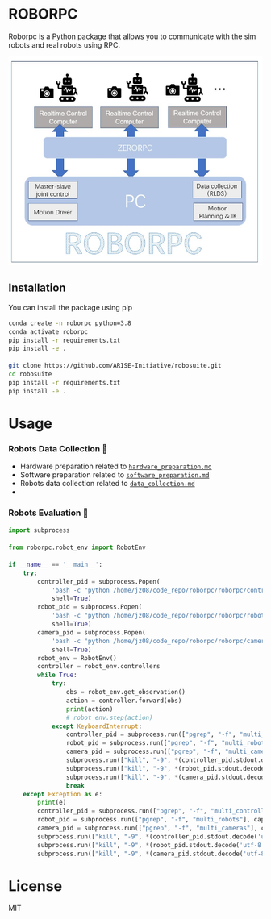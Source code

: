 
# ROBORPC
Roborpc is a Python package that allows you to communicate with the sim robots and real robots using RPC.

![Multi-Modality](roborpc.jpg)


## Installation

You can install the package using pip

```bash
conda create -n roborpc python=3.8
conda activate roborpc
pip install -r requirements.txt
pip install -e .

git clone https://github.com/ARISE-Initiative/robosuite.git
cd robosuite
pip install -r requirements.txt
pip install -e .


```

# Usage

### Robots Data Collection 🧹

-  Hardware preparation related to [`hardware_preparation.md`](https://github.com/WangYong-999/roborpc/blob/main/docs/hardware_preparation.md)
-  Software preparation related to [`software_preparation.md`](https://github.com/WangYong-999/roborpc/blob/main/docs/software_preparation.md)
-  Robots data collection related to [`data_collection.md`](https://github.com/WangYong-999/roborpc/blob/main/docs/data_collection.md)
- 
### Robots Evaluation 🚀
```python
import subprocess

from roborpc.robot_env import RobotEnv

if __name__ == '__main__':
    try:
        controller_pid = subprocess.Popen(
            'bash -c "python /home/jz08/code_repo/roborpc/roborpc/controllers/multi_controllers.py"',
            shell=True)
        robot_pid = subprocess.Popen(
            'bash -c "python /home/jz08/code_repo/roborpc/roborpc/robots/multi_robots.py"',
            shell=True)
        camera_pid = subprocess.Popen(
            'bash -c "python /home/jz08/code_repo/roborpc/roborpc/cameras/multi_cameras.py"',
            shell=True)
        robot_env = RobotEnv()
        controller = robot_env.controllers
        while True:
            try:
                obs = robot_env.get_observation()
                action = controller.forward(obs)
                print(action)
                # robot_env.step(action)
            except KeyboardInterrupt:
                controller_pid = subprocess.run(["pgrep", "-f", "multi_controllers"], capture_output=True)
                robot_pid = subprocess.run(["pgrep", "-f", "multi_robots"], capture_output=True)
                camera_pid = subprocess.run(["pgrep", "-f", "multi_cameras"], capture_output=True)
                subprocess.run(["kill", "-9", *(controller_pid.stdout.decode('utf-8').strip().rstrip().split('\n'))])
                subprocess.run(["kill", "-9", *(robot_pid.stdout.decode('utf-8').strip().rstrip().split('\n'))])
                subprocess.run(["kill", "-9", *(camera_pid.stdout.decode('utf-8').strip().rstrip().split('\n'))])
                break
    except Exception as e:
        print(e)
        controller_pid = subprocess.run(["pgrep", "-f", "multi_controllers"], capture_output=True)
        robot_pid = subprocess.run(["pgrep", "-f", "multi_robots"], capture_output=True)
        camera_pid = subprocess.run(["pgrep", "-f", "multi_cameras"], capture_output=True)
        subprocess.run(["kill", "-9", *(controller_pid.stdout.decode('utf-8').strip().rstrip().split('\n'))])
        subprocess.run(["kill", "-9", *(robot_pid.stdout.decode('utf-8').strip().rstrip().split('\n'))])
        subprocess.run(["kill", "-9", *(camera_pid.stdout.decode('utf-8').strip().rstrip().split('\n'))])
```


# License
MIT
